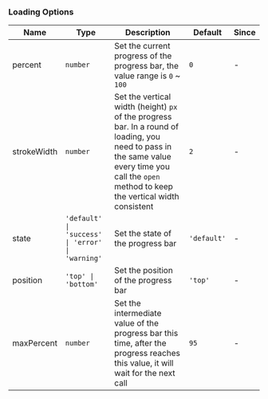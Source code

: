 ### Loading Options

| Name        | Type                                             | Description                                                                                                                                                                                     | Default     | Since |
| ----------- | ------------------------------------------------ | ----------------------------------------------------------------------------------------------------------------------------------------------------------------------------------------------- | ----------- | ----- |
| percent     | `number`                                         | Set the current progress of the progress bar, the value range is `0` ~ `100`                                                                                                                    | `0`         | -     |
| strokeWidth | `number`                                         | Set the vertical width (height) `px` of the progress bar. In a round of loading, you need to pass in the same value every time you call the `open` method to keep the vertical width consistent | `2`         | -     |
| state       | `'default' \| 'success' \| 'error' \| 'warning'` | Set the state of the progress bar                                                                                                                                                               | `'default'` | -     |
| position    | `'top' \| 'bottom'`                              | Set the position of the progress bar                                                                                                                                                            | `'top'`     | -     |
| maxPercent  | `number`                                         | Set the intermediate value of the progress bar this time, after the progress reaches this value, it will wait for the next call                                                                 | `95`        | -     |
